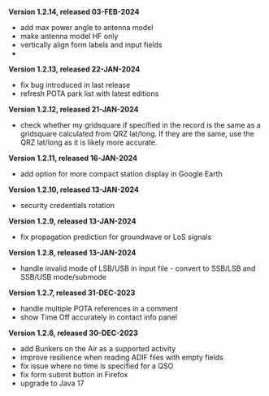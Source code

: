 **Version 1.2.14, released 03-FEB-2024**
- add max power angle to antenna model
- make antenna model HF only
- vertically align form labels and input fields
- 
**Version 1.2.13, released 22-JAN-2024**
- fix bug introduced in last release
- refresh POTA park list with latest editions

**Version 1.2.12, released 21-JAN-2024**
- check whether my gridsquare if specified in the record is the same as a gridsquare calculated from QRZ lat/long. If they are the same, use the QRZ lat/long as it is likely more accurate.

**Version 1.2.11, released 16-JAN-2024**
- add option for more compact station display in Google Earth

**Version 1.2.10, released 13-JAN-2024**
- security credentials rotation

**Version 1.2.9, released 13-JAN-2024**
- fix propagation prediction for groundwave or LoS signals

**Version 1.2.8, released 13-JAN-2024**
- handle invalid mode of LSB/USB in input file - convert to SSB/LSB and SSB/USB mode/submode

**Version 1.2.7, released 31-DEC-2023**
- handle multiple POTA references in a comment
- show Time Off accurately in contact info panel

**Version 1.2.6, released 30-DEC-2023**
 - add Bunkers on the Air as a supported activity
 - improve resilience when reading ADIF files with empty fields
 - fix issue where no time is specified for a QSO
 - fix form submit button in Firefox
 - upgrade to Java 17